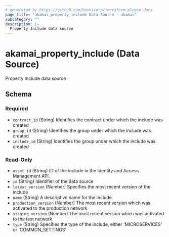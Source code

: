 ```yaml
---
# generated by https://github.com/hashicorp/terraform-plugin-docs
page_title: "akamai_property_include Data Source - akamai"
subcategory: ""
description: |-
  Property Include data source
---
```


# akamai_property_include (Data Source)

Property Include data source



<!-- schema generated by tfplugindocs -->
## Schema

### Required

- `contract_id` (String) Identifies the contract under which the include was created
- `group_id` (String) Identifies the group under which the include was created
- `include_id` (String) Identifies the group under which the include was created

### Read-Only

- `asset_id` (String) ID of the include in the Identity and Access Management API.
- `id` (String) Identifier of the data source
- `latest_version` (Number) Specifies the most recent version of the include
- `name` (String) A descriptive name for the include
- `production_version` (Number) The most recent version which was activated to the production network
- `staging_version` (Number) The most recent version which was activated to the test network
- `type` (String) Specifies the type of the include, either 'MICROSERVICES' or 'COMMON_SETTINGS'
